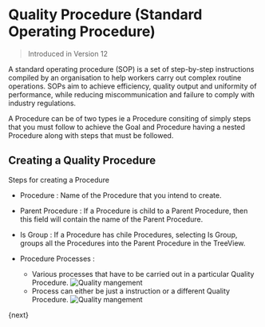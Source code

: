 <!-- add-breadcrumbs -->
# Quality Procedure (Standard Operating Procedure)

> Introduced in Version 12

 A standard operating procedure (SOP) is a set of step-by-step instructions compiled by an organisation to help workers carry out complex routine operations. SOPs aim to achieve efficiency, quality output and uniformity of performance, while reducing miscommunication and failure to comply with industry regulations.

 A Procedure can be of two types ie a Procedure consiting of simply steps that you must follow to achieve the Goal and Procedure having a nested Procedure along with steps that must be followed.

## Creating a Quality Procedure

 Steps for creating a Procedure

* Procedure : Name of the Procedure that you intend to create.

* Parent Procedure : If a Procedure is child to a Parent Procedure, then this field will contain the name of the Parent Procedure.

* Is Group : If a Procedure has chile Procedures, selecting Is Group, groups all the Procedures into the Parent Procedure in the TreeView.

* Procedure Processes :

  - Various processes that have to be carried out in a particular Quality Procedure.
    <img class="screenshot" alt="Quality mangement" src="{{docs_base_url}}/assets/img/quality-management/procedure.gif">
  - Process can either be just a instruction or a different Quality Procedure.
    <img class="screenshot" alt="Quality mangement" src="{{docs_base_url}}/assets/img/quality-management/procedure-1.gif">

{next}